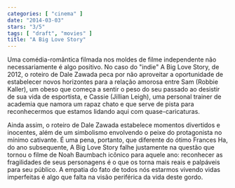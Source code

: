 ```yaml
---
categories: [ "cinema" ]
date: "2014-03-03"
stars: "3/5"
tags: [ "draft", "movies" ]
title: "A Big Love Story"
---
```

Uma comédia-romântica filmada nos moldes de filme independente não
necessariamente é algo positivo. No caso do "indie" A Big Love Story, de
2012, o roteiro de Dale Zawada peca por não aproveitar a oportunidade
de estabelecer novos horizontes para a relação amorosa entre Sam
(Robbie Kaller), um obeso que começa a sentir o peso do seu passado
ao desistir de sua vida de esportista, e Cassie (Jillian Leigh), uma
personal trainer de academia que namora um rapaz chato e que serve de
pista para reconhecermos que estamos lidando aqui com quase-caricaturas.

Ainda assim, o roteiro de Dale Zawada estabelece momentos divertidos e
inocentes, além de um simbolismo envolvendo o peixe do protagonista no
mínimo cativante. É uma pena, portanto, que diferente do ótimo Frances
Ha, do ano subsequente, A Big Love Story falhe justamente na questão que
tornou o filme de Noah Baumbach icônico para aquele ano: reconhecer as
fragilidades de seus personagens é o que os torna mais reais e palpáveis
para seu público. A empatia do fato de todos nós estarmos vivendo vidas
imperfeitas é algo que falta na visão periférica da vida deste gordo.
